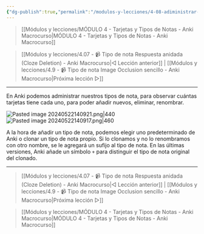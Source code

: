```yaml
---
{"dg-publish":true,"permalink":"/modulos-y-lecciones/4-08-adiministrar-tipos-de-notas-anki-macrocurso/","noteIcon":"","updated":"2024-05-22T14:11:19.916+02:00"}
---
```



> [[Módulos y lecciones/MÓDULO 4 - Tarjetas y Tipos de Notas - Anki Macrocurso\|MÓDULO 4 - Tarjetas y Tipos de Notas - Anki Macrocurso]]

> [[Módulos y lecciones/4.07 - 📹 Tipo de nota Respuesta anidada (Cloze Deletion) - Anki Macrocurso\|◁ Lección anterior]] | [[Módulos y lecciones/4.9 - 📹 Tipo de nota Image Occlusion sencillo - Anki Macrocurso\|Próxima lección ▷]]

---

En Anki podemos administrar nuestros tipos de nota, para observar cuántas tarjetas tiene cada uno, para poder añadir nuevos, eliminar, renombrar.

![Pasted image 20240522140921.png|440](/img/user/M%C3%B3dulos%20y%20lecciones/ANEXOS/Pasted%20image%2020240522140921.png) ![Pasted image 20240522140917.png|460](/img/user/M%C3%B3dulos%20y%20lecciones/ANEXOS/Pasted%20image%2020240522140917.png)

A la hora de añadir un tipo de nota, podemos elegir uno predeterminado de Anki o clonar un tipo de nota propio. Si lo clonamos y no lo renombramos con otro nombre, se le agregará un sufijo al tipo de nota. En las últimas versiones, Anki añade un símbolo `+` para distinguir el tipo de nota original del clonado.

---

> [[Módulos y lecciones/4.07 - 📹 Tipo de nota Respuesta anidada (Cloze Deletion) - Anki Macrocurso\|◁ Lección anterior]] | [[Módulos y lecciones/4.9 - 📹 Tipo de nota Image Occlusion sencillo - Anki Macrocurso\|Próxima lección ▷]]

> [[Módulos y lecciones/MÓDULO 4 - Tarjetas y Tipos de Notas - Anki Macrocurso\|MÓDULO 4 - Tarjetas y Tipos de Notas - Anki Macrocurso]]